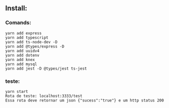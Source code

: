 ## Install:

### Comands:
    yarn add express
    yarn add typescript
    yarn add ts-node-dev -D
    yarn add @types/express -D
    yarn add uuidv4
    yarn add dotenv
    yarn add knex
    yarn add mysql
    yarn add jest -D @types/jest ts-jest

### teste:
    yarn start
    Rota de teste: localhost:3333/test
    Essa rota deve retornar um json {"sucess":"true"} e um http status 200
